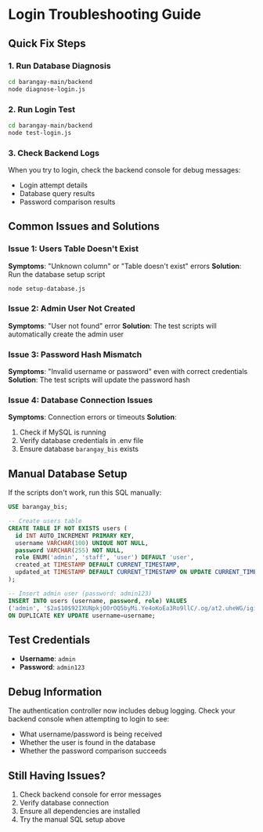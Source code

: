 # Login Troubleshooting Guide

## Quick Fix Steps

### 1. Run Database Diagnosis
```bash
cd barangay-main/backend
node diagnose-login.js
```

### 2. Run Login Test
```bash
cd barangay-main/backend
node test-login.js
```

### 3. Check Backend Logs
When you try to login, check the backend console for debug messages:
- Login attempt details
- Database query results
- Password comparison results

## Common Issues and Solutions

### Issue 1: Users Table Doesn't Exist
**Symptoms**: "Unknown column" or "Table doesn't exist" errors
**Solution**: Run the database setup script
```bash
node setup-database.js
```

### Issue 2: Admin User Not Created
**Symptoms**: "User not found" error
**Solution**: The test scripts will automatically create the admin user

### Issue 3: Password Hash Mismatch
**Symptoms**: "Invalid username or password" even with correct credentials
**Solution**: The test scripts will update the password hash

### Issue 4: Database Connection Issues
**Symptoms**: Connection errors or timeouts
**Solution**: 
1. Check if MySQL is running
2. Verify database credentials in .env file
3. Ensure database `barangay_bis` exists

## Manual Database Setup

If the scripts don't work, run this SQL manually:

```sql
USE barangay_bis;

-- Create users table
CREATE TABLE IF NOT EXISTS users (
  id INT AUTO_INCREMENT PRIMARY KEY,
  username VARCHAR(100) UNIQUE NOT NULL,
  password VARCHAR(255) NOT NULL,
  role ENUM('admin', 'staff', 'user') DEFAULT 'user',
  created_at TIMESTAMP DEFAULT CURRENT_TIMESTAMP,
  updated_at TIMESTAMP DEFAULT CURRENT_TIMESTAMP ON UPDATE CURRENT_TIMESTAMP
);

-- Insert admin user (password: admin123)
INSERT INTO users (username, password, role) VALUES 
('admin', '$2a$10$92IXUNpkjO0rOQ5byMi.Ye4oKoEa3Ro9llC/.og/at2.uheWG/igi', 'admin')
ON DUPLICATE KEY UPDATE username=username;
```

## Test Credentials
- **Username**: `admin`
- **Password**: `admin123`

## Debug Information
The authentication controller now includes debug logging. Check your backend console when attempting to login to see:
- What username/password is being received
- Whether the user is found in the database
- Whether the password comparison succeeds

## Still Having Issues?
1. Check backend console for error messages
2. Verify database connection
3. Ensure all dependencies are installed
4. Try the manual SQL setup above
